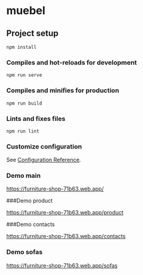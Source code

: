 # muebel

## Project setup
```
npm install
```

### Compiles and hot-reloads for development
```
npm run serve
```

### Compiles and minifies for production
```
npm run build
```

### Lints and fixes files
```
npm run lint
```

### Customize configuration
See [Configuration Reference](https://cli.vuejs.org/config/).

### Demo main

https://furniture-shop-71b63.web.app/

###Demo product

https://furniture-shop-71b63.web.app/product

###Demo contacts

https://furniture-shop-71b63.web.app/contacts

### Demo  sofas

https://furniture-shop-71b63.web.app/sofas
